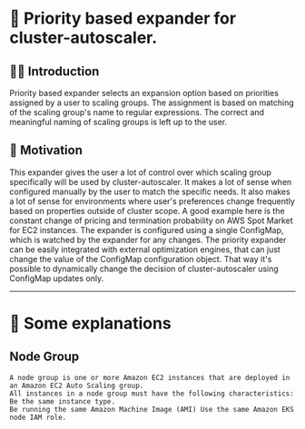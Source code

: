# 🦊 Priority based expander for cluster-autoscaler.

## 🥷🏻 Introduction

Priority based expander selects an expansion option based on priorities assigned by a user to scaling groups. The assignment is based on matching of the scaling group's name to regular expressions. The correct and meaningful naming of scaling groups is left up to the user.

## 🍔 Motivation

This expander gives the user a lot of control over which scaling group specifically will be used by cluster-autoscaler. It makes a lot of sense when configured manually by the user to match the specific needs. It also makes a lot of sense for environments where user's preferences change frequently based on properties outside of cluster scope. A good example here is the constant change of pricing and termination probability on AWS Spot Market for EC2 instances.
The expander is configured using a single ConfigMap, which is watched by the expander for any changes. The priority expander can be easily integrated with external optimization engines, that can just change the value of the ConfigMap configuration object. That way it's possible to dynamically change the decision of cluster-autoscaler using ConfigMap updates only.

-----


# 🌟 Some explanations

## Node Group
```
A node group is one or more Amazon EC2 instances that are deployed in an Amazon EC2 Auto Scaling group.
All instances in a node group must have the following characteristics: Be the same instance type.
Be running the same Amazon Machine Image (AMI) Use the same Amazon EKS node IAM role.
```